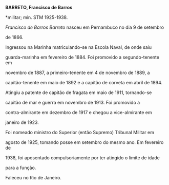 **BARRETO, Francisco de Barros**



\*militar; min. STM 1925-1938.



*Francisco de Barros Barreto* nasceu em Pernambuco no dia 9 de setembro

de 1866.



Ingressou na Marinha matriculando-se na Escola Naval, de onde saiu

guarda-marinha em fevereiro de 1884. Foi promovido a segundo-tenente em

novembro de 1887, a primeiro-tenente em 4 de novembro de 1889, a

capitão-tenente em maio de 1892 e a capitão de corveta em abril de 1894.

Atingiu a patente de capitão de fragata em maio de 1911, tornando-se

capitão de mar e guerra em novembro de 1913. Foi promovido a

contra-almirante em dezembro de 1917 e chegou a vice-almirante em

janeiro de 1923.



Foi nomeado ministro do Superior (então Supremo) Tribunal Militar em

agosto de 1925, tomando posse em setembro do mesmo ano. Em fevereiro de

1938, foi aposentado compulsoriamente por ter atingido o limite de idade

para a função.



Faleceu no Rio de Janeiro.



